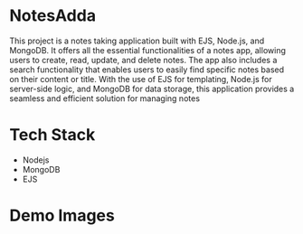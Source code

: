 # NotesAdda
This project is a notes taking application built with EJS, Node.js, and MongoDB. It offers all the essential functionalities of a notes app, allowing users to create, read, update, and delete notes. The app also includes a search functionality that enables users to easily find specific notes based on their content or title. With the use of EJS for templating, Node.js for server-side logic, and MongoDB for data storage, this application provides a seamless and efficient solution for managing notes

# Tech Stack
- Nodejs </br>
- MongoDB </br>
- EJS

# Demo Images

